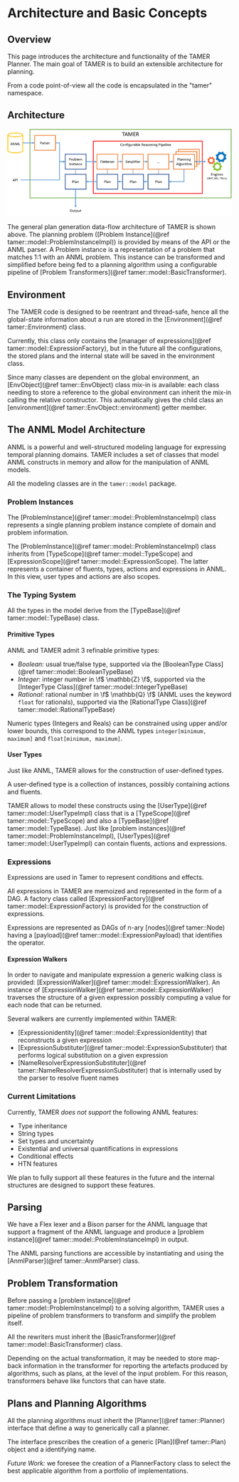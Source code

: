 Architecture and Basic Concepts
===============================

Overview
--------

This page introduces the architecture and functionality of the TAMER
Planner. The main goal of TAMER is to build an extensible architecture
for planning.

From a code point-of-view all the code is encapsulated in the "tamer"
namespace.


Architecture
------------

![TAMER Architecture Overview](images/architecture_overview.png "TAMER Architecture Overview")

The general plan generation data-flow architecture of TAMER is shown
above. The planning problem ([Problem Instance](@ref tamer::model::ProblemInstanceImpl))
is provided by means of the API or the ANML
parser. A Problem instance is a representation of a problem that
matches 1:1 with an ANML problem. This instance can be transformed and
simplified before being fed to a planning algorithm using a
configurable pipeline of [Problem Transformers](@ref tamer::model::BasicTransformer).


Environment
-----------

The TAMER code is designed to be reentrant and thread-safe, hence all
the global-state information about a run are stored in the
[Environment](@ref tamer::Environment) class.

Currently, this class only contains the
[manager of expressions](@ref tamer::model::ExpressionFactory),
but in the future all the configurations,
the stored plans and the internal state will be saved in the
environment class.

Since many classes are dependent on the global environment, an
[EnvObject](@ref tamer::EnvObject) class mix-in is available: each
class needing to store a reference to the global environment can
inherit the mix-in calling the relative constructor. This
automatically gives the child class an
[environment](@ref tamer::EnvObject::environment) getter member.


The ANML Model Architecture
---------------------------

ANML is a powerful and well-structured modeling language for
expressing temporal planning domains. TAMER includes a set of classes
that model ANML constructs in memory and allow for the manipulation of
ANML models.

All the modeling classes are in the `tamer::model` package.

### Problem Instances

The [ProblemInstance](@ref tamer::model::ProblemInstanceImpl) class represents a single
planning problem instance complete of domain and problem information.

The [ProblemInstance](@ref tamer::model::ProblemInstanceImpl) class inherits from
[TypeScope](@ref tamer::model::TypeScope) and [ExpressionScope](@ref tamer::model::ExpressionScope).
The latter represents a container of
fluents, types, actions and expressions in ANML. In this view, user
types and actions are also scopes.


### The Typing System

All the types in the model derive from the [TypeBase](@ref tamer::model::TypeBase)
class.

#### Primitive Types

ANML and TAMER admit 3 refinable primitive types:

* *Boolean*: usual true/false type, supported via the [BooleanType Class](@ref tamer::model::BooleanTypeBase)
* *Integer*: integer number in \f$ \mathbb{Z} \f$, supported via the [IntegerType Class](@ref tamer::model::IntegerTypeBase)
* *Rational*: rational number in \f$ \mathbb{Q} \f$ (ANML uses the keyword `float` for rationals), supported via the [RationalType Class](@ref tamer::model::RationalTypeBase)

Numeric types (Integers and Reals) can be constrained using upper
and/or lower bounds, this correspond to the ANML types
`integer[minimum, maximum]` and `float[minimum, maximum]`.


#### User Types

Just like ANML, TAMER allows for the construction of user-defined
types.

A user-defined type is a collection of instances, possibly containing
actions and fluents.

TAMER allows to model these constructs using the [UserType](@ref tamer::model::UserTypeImpl)
class that is a [TypeScope](@ref tamer::model::TypeScope) and also a
[TypeBase](@ref tamer::model::TypeBase). Just like [problem instances](@ref tamer::model::ProblemInstanceImpl),
[UserTypes](@ref tamer::model::UserTypeImpl) can contain fluents, actions and expressions.


### Expressions

Expressions are used in Tamer to represent conditions and effects.

All expressions in TAMER are memoized and represented in the form of a
DAG. A factory class called
[ExpressionFactory](@ref tamer::model::ExpressionFactory) is provided for the construction of
expressions.

Expressions are represented as DAGs of n-ary [nodes](@ref tamer::Node) having a
[payload](@ref tamer::model::ExpressionPayload) that identifies the operator.

#### Expression Walkers

In order to navigate and manipulate expression a generic walking class is provided:
[ExpressionWalker](@ref tamer::model::ExpressionWalker).
An instance of [ExpressionWalker](@ref tamer::model::ExpressionWalker) traverses the structure of a given expression possibly computing a value for each node that can be returned.

Several walkers are currently implemented within TAMER:
* [Expressionidentity](@ref tamer::model::ExpressionIdentity) that reconstructs a given expression
* [ExpressionSubstituter](@ref tamer::model::ExpressionSubstituter) that performs logical substitution on a given expression
* [NameResolverExpressionSubstituter](@ref tamer::NameResolverExpressionSubstituter) that is internally used by the parser to resolve fluent names


### Current Limitations

Currently, TAMER *does not support* the following ANML features:

* Type inheritance
* String types
* Set types and uncertainty
* Existential and universal quantifications in expressions
* Conditional effects
* HTN features

We plan to fully support all these features in the future and the
internal structures are designed to support these features.


Parsing
-------

We have a Flex lexer and a Bison parser for the ANML language that
support a fragment of the ANML language and produce a
[problem instance](@ref tamer::model::ProblemInstanceImpl) in output.

The ANML parsing functions are accessible by instantiating and using
the [AnmlParser](@ref tamer::AnmlParser) class.

Problem Transformation
----------------------

Before passing a [problem instance](@ref tamer::model::ProblemInstanceImpl) to a
solving algorithm, TAMER uses a pipeline of problem transformers to
transform and simplify the problem itself.

All the rewriters must inherit the [BasicTransformer](@ref tamer::model::BasicTransformer) class.

Depending on the actual transformation, it may be needed to store
map-back information in the transformer for reporting the artefacts
produced by algorithms, such as plans, at the level of the input
problem. For this reason, transformers behave like functors that can
have state.


Plans and Planning Algorithms
-----------------------------

All the planning algorithms must inherit the [Planner](@ref tamer::Planner)
interface that define a way to generically call a planner.

The interface prescribes the creation of a generic [Plan](@ref tamer::Plan)
object and a identifying name.

*Future Work:* we foresee the creation of a PlannerFactory class to
select the best applicable algorithm from a portfolio of
implementations.
